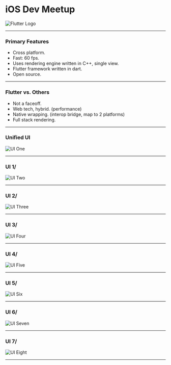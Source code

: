 # iOS Dev Meetup

![Flutter Logo](https://cdn.arstechnica.net/wp-content/uploads/2018/06/7-2-1.jpg)

---

### Primary Features

- Cross platform.
- Fast: 60 fps.
- Uses rendering engine written in C++, single view.
- Flutter framework written in dart.
- Open source.

---

### Flutter vs. Others

- Not a faceoff.
- Web tech, hybrid. (performance)
- Native wrapping. (interop bridge, map to 2 platforms)
- Full stack rendering.

---

### Unified UI

![UI One](https://cdn-images-1.medium.com/max/600/1*xIdaloHvQPE78oAXLJ7Rzg.png)

---

### UI 1/

![UI Two](https://cdn-images-1.medium.com/max/600/1*cxcLBy8_MnUprKE_JliA7w.png)

---
### UI 2/

![UI Three](https://cdn-images-1.medium.com/max/400/1*nQ9gwT4kdN8SIXzxq0XyYg.png)

---
### UI 3/

![UI Four](https://cdn-images-1.medium.com/max/400/1*CWtefgiPMBwNi8Q1dxPI5A.png)

---

### UI 4/

![UI Five](https://cdn-images-1.medium.com/max/400/1*WiPwyMCRrVn_iit7HiG4Pg.png)

---
### UI 5/

![UI Six](https://cdn-images-1.medium.com/max/400/1*N2U8dMlt2pD5ozUGHOTXwg.png)

---

### UI 6/

![UI Seven](https://cdn-images-1.medium.com/max/400/1*jSlI0OpsEEqomXhgEbZNTA.png)

---

### UI 7/

![UI Eight](https://cdn-images-1.medium.com/max/400/1*eKLcIR16WZCNmwFcBzL8Zw.png)

---
